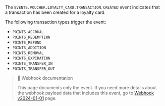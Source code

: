 The `EVENTS.VOUCHER.LOYALTY_CARD.TRANSACTION.CREATED` event indicates that a transaction has been created for a loyalty card.

The following transaction types trigger the event:
- `POINTS_ACCRUAL`
- `POINTS_REDEMPTION`
- `POINTS_REFUND`
- `POINTS_ADDITION`
- `POINTS_REMOVAL`
- `POINTS_EXPIRATION`
- `POINTS_TRANSFER_IN`
- `POINTS_TRANSFER_OUT`

> 📘 Webhook documentation
>
> This page documents only the event. If you need more details about the webhook payload data that includes this event, go to [Webhook v2024-01-01](ref:introduction-to-webhooks "Introduction to webhooks v2024-01-01") page.